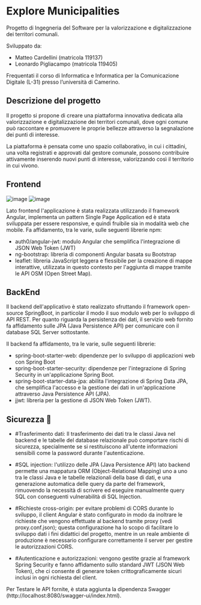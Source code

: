 # Explore Municipalities

Progetto di Ingegneria del Software per la valorizzazione e digitalizzazione dei territori comunali.

Sviluppato da:

- Matteo Cardellini (matricola 119137)
- Leonardo Pigliacampo (matricola 119405)

Frequentati il corso di Informatica e Informatica per la Comunicazione Digitale (L-31) presso l’università di Camerino.

## Descrizione del progetto 

Il progetto si propone di creare una piattaforma innovativa dedicata alla valorizzazione e digitalizzazione dei territori
comunali, dove ogni comune può raccontare e promuovere le proprie bellezze attraverso la segnalazione dei punti di interesse.

La piattaforma è pensata come uno spazio collaborativo, in cui i cittadini, una volta registrati e approvati dal gestore comunale,
possono contribuire attivamente inserendo nuovi punti di interesse, valorizzando così il territorio  in cui vivono.

## Frontend 

![image](https://github.com/user-attachments/assets/7d91401a-e5b4-47f1-9339-6c87f3c5a02a)
![image](https://github.com/user-attachments/assets/5348101b-fe08-4bc8-9b3f-35d43e633c93)

Lato frontend l'applicazione è stata realizzata utilizzando il framework Angular, implementa un pattern Single Page Application 
ed è stata sviluppata per essere responsive, e quindi fruibile sia in modalità web che mobile. Fa affidamento, tra le varie, 
sulle seguenti librerie npm:

- auth0/angular-jwt: modulo Angular che semplifica l'integrazione di JSON Web Token (JWT)
- ng-bootstrap: libreria di componenti Angular basata su Bootstrap
- leaflet: libreria JavaScript leggera e flessibile per la creazione di mappe interattive, utilizzata in questo contesto per
  l'aggiunta di mappe tramite le API OSM (Open Street Map).

## BackEnd 

Il backend dell'applicativo è stato realizzato sfruttando il framework open-source SpringBoot, in particolar il modo il suo modulo 
web per lo sviluppo di API REST. Per quanto riguarda la persistenza dei dati, il servizio web fornito fa affidamento sulle 
JPA (Java Persistence API) per comunicare con il database SQL Server sottostante.

Il backend fa affidamento, tra le varie, sulle seguenti librerie:

- spring-boot-starter-web: dipendenze per lo sviluppo di applicazioni web con Spring Boot
- spring-boot-starter-security: dipendenze per l'integrazione di Spring Security in un'applicazione Spring Boot.
- spring-boot-starter-data-jpa: abilita l'integrazione di Spring Data JPA, che semplifica l'accesso e la gestione dei dati in un'applicazione attraverso Java Persistence API (JPA).
- jjwt: libreria per la gestione di JSON Web Token (JWT).

## Sicurezza 🔐

- #Trasferimento dati: Il trasferimento dei dati tra le classi Java nel backend e le tabelle del database relazionale può comportare
  rischi di sicurezza, specialmente se si restituiscono all'utente informazioni sensibili come la password durante l'autenticazione.

- #SQL injection: l'utilizzo delle JPA (Java Persistence API) lato backend permette una mappatura ORM (Object-Relational Mapping)
  uno a uno tra le classi Java e le tabelle relazionali della base di dati, e una generazione automatica delle query da parte del
  framework, rimuovendo la necessità di scrivere ed eseguire manualmente query SQL con conseguenti vulnerabilità di SQL Injection.

- #Richieste cross-origin: per evitare problemi di CORS durante lo sviluppo, il client Angular è stato configurato in modo da inoltrare
  le richieste che vengono effettuate al backend tramite proxy (vedi proxy.conf.json); questa configurazione ha lo scopo di facilitare
 lo sviluppo dati i fini didattici del progetto, mentre in un reale ambiente di produzione è necessario configurare correttamente il
  server per gestire le autorizzazioni CORS.

- #Autenticazione e autorizzazioni: vengono gestite grazie al framework Spring Security e fanno affidamento sullo standard JWT (JSON Web Token),
   che ci consente di generare token crittograficamente sicuri inclusi in ogni richiesta del client.

Per Testare le API fornite, è stata aggiunta la dipendenza Swagger  (http://localhost:8080/swagger-ui/index.html).

